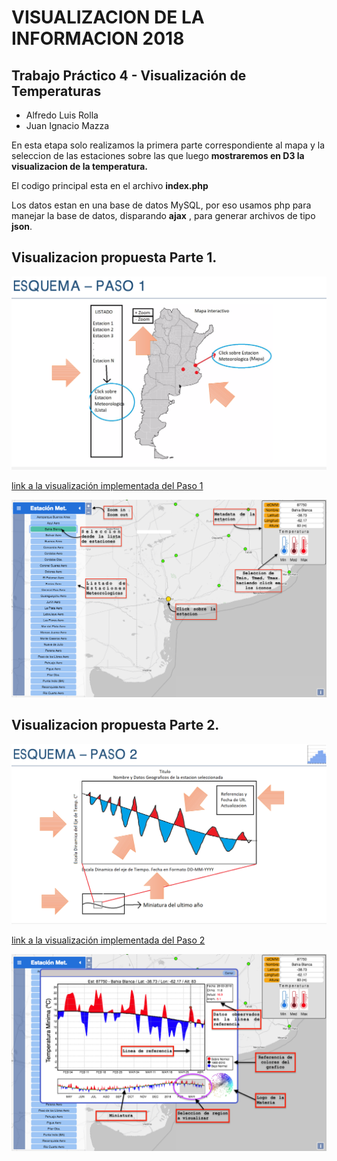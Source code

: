 
# VISUALIZACION DE LA INFORMACION 2018
## Trabajo Práctico 4 - Visualización de Temperaturas 
* Alfredo Luis Rolla 
* Juan Ignacio Mazza 

En esta etapa solo realizamos la primera parte correspondiente al mapa y la seleccion de las estaciones sobre las que luego **mostraremos en D3 la visualizacion de la temperatura.**

El codigo principal esta en el archivo **index.php**

Los datos estan en una base de datos MySQL, por eso usamos php para manejar la base de datos, disparando **ajax** , para generar archivos de tipo **json**.

## Visualizacion propuesta Parte 1.

![](img/Paso_1.png?raw=true)

[link a la visualización implementada del Paso 1](http://ciclon.cima.fcen.uba.ar/Visu2018/)

![](img/Implementacion_Parte_1.png?raw=true)

## Visualizacion propuesta Parte 2.

![](img/Paso_2.png?raw=true)

[link a la visualización implementada del Paso 2](http://ciclon.cima.fcen.uba.ar/Visu2018/)

![](img/Implementacion_Parte_2.png?raw=true)
